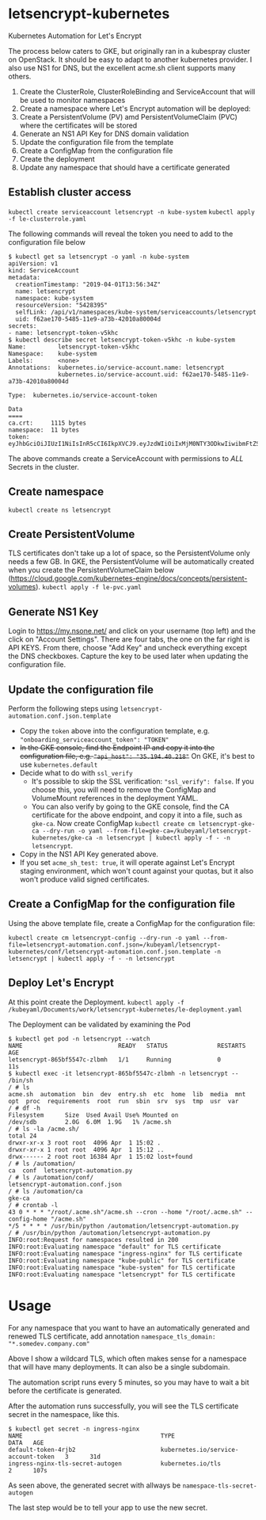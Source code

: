 # letsencrypt-kubernetes
Kubernetes Automation for Let's Encrypt

The process below caters to GKE, but originally ran in a kubespray cluster on OpenStack. It should be easy to adapt to another kubernetes provider. I also use NS1 for DNS, but the excellent acme.sh client supports many others.

 1. Create the ClusterRole, ClusterRoleBinding and ServiceAccount that will be used to monitor namespaces
 1. Create a namespace where Let's Encrypt automation will be deployed: 
 1. Create a PersistentVolume (PV) amd PersistentVolumeClaim (PVC) where the certificates will be stored
 1. Generate an NS1 API Key for DNS domain validation
 1. Update the configuration file from the template
 1. Create a ConfigMap from the configuration file
 1. Create the deployment
 1. Update any namespace that should have a certificate generated

## Establish cluster access
`kubectl create serviceaccount letsencrypt -n kube-system`
`kubectl apply -f le-clusterrole.yaml`

The following commands will reveal the token you need to add to the configuration file below

```
$ kubectl get sa letsencrypt -o yaml -n kube-system
apiVersion: v1
kind: ServiceAccount
metadata:
  creationTimestamp: "2019-04-01T13:56:34Z"
  name: letsencrypt
  namespace: kube-system
  resourceVersion: "5428395"
  selfLink: /api/v1/namespaces/kube-system/serviceaccounts/letsencrypt
  uid: f62ae170-5485-11e9-a73b-42010a80004d
secrets:
- name: letsencrypt-token-v5khc
$ kubectl describe secret letsencrypt-token-v5khc -n kube-system
Name:         letsencrypt-token-v5khc
Namespace:    kube-system
Labels:       <none>
Annotations:  kubernetes.io/service-account.name: letsencrypt
              kubernetes.io/service-account.uid: f62ae170-5485-11e9-a73b-42010a80004d

Type:  kubernetes.io/service-account-token

Data
====
ca.crt:     1115 bytes
namespace:  11 bytes
token:      eyJhbGciOiJIUzI1NiIsInR5cCI6IkpXVCJ9.eyJzdWIiOiIxMjM0NTY3ODkwIiwibmFtZSI6IkpvaG4gRG9lIiwiaWF0IjoxNTE2MjM5MDIyfQ.SflKxwRJSMeKKF2QT4fwpMeJf36POk6yJV_adQssw5c
```

The above commands create a ServiceAccount with permissions to *ALL* Secrets in the cluster.

## Create namespace
`kubectl create ns letsencrypt`

## Create PersistentVolume
TLS certificates don't take up a lot of space, so the PersistentVolume only needs a few GB. In GKE, the PersistentVolume will be automatically created when you create the PersistentVolumeClaim below (https://cloud.google.com/kubernetes-engine/docs/concepts/persistent-volumes).
`kubectl apply -f le-pvc.yaml`

## Generate NS1 Key
Login to https://my.nsone.net/ and click on your username (top left) and the click on "Account Settings". There are four tabs, the one on the far right is API KEYS. From there, choose "Add Key" and uncheck everything except the DNS checkboxes. Capture the key to be used later when updating the configuration file.

## Update the configuration file
Perform the following steps using `letsencrypt-automation.conf.json.template`

 * Copy the `token` above into the configuration template, e.g. `"onboarding_serviceaccount_token": "TOKEN"`
 * ~~In the GKE console, find the Endpoint IP and copy it into the configuration file, e.g. `"api_host": "35.194.40.218"`~~ On GKE, it's best to use `kubernetes.default`
 * Decide what to do with `ssl_verify`
   * It's possible to skip the SSL verification: `"ssl_verify": false`. If you choose this, you will need to remove the ConfigMap and VolumeMount references in the deployment YAML.
   * You can also verify by going to the GKE console, find the CA certificate for the above endpoint, and copy it into a file, such as `gke-ca`. Now create ConfigMap `kubectl create cm letsencrypt-gke-ca --dry-run -o yaml --from-file=gke-ca=/kubeyaml/letsencrypt-kubernetes/gke-ca -n letsencrypt | kubectl apply -f - -n letsencrypt`.
 * Copy in the NS1 API Key generated above.
 * If you set `acme_sh_test: true`, it will operate against Let's Encrypt staging environment, which won't count against your quotas, but it also won't produce valid signed certificates.

## Create a ConfigMap for the configuration file
Using the above template file, create a ConfigMap for the configuration file:

`kubectl create cm letsencrypt-config --dry-run -o yaml --from-file=letsencrypt-automation.conf.json=/kubeyaml/letsencrypt-kubernetes/conf/letsencrypt-automation.conf.json.template -n letsencrypt | kubectl apply -f - -n letsencrypt`

## Deploy Let's Encrypt
At this point create the Deployment.
`kubectl apply -f /kubeyaml/Documents/work/letsencrypt-kubernetes/le-deployment.yaml`

The Deployment can be validated by examining the Pod
```
$ kubectl get pod -n letsencrypt --watch
NAME                           READY   STATUS              RESTARTS   AGE
letsencrypt-865bf5547c-zlbmh   1/1     Running             0          11s
$ kubectl exec -it letsencrypt-865bf5547c-zlbmh -n letsencrypt -- /bin/sh
/ # ls
acme.sh  automation  bin  dev  entry.sh  etc  home  lib  media  mnt  opt  proc  requirements  root  run  sbin  srv  sys  tmp  usr  var
/ # df -h
Filesystem      Size  Used Avail Use% Mounted on
/dev/sdb        2.0G  6.0M  1.9G   1% /acme.sh
/ # ls -la /acme.sh/
total 24
drwxr-xr-x 3 root root  4096 Apr  1 15:02 .
drwxr-xr-x 1 root root  4096 Apr  1 15:12 ..
drwx------ 2 root root 16384 Apr  1 15:02 lost+found
/ # ls /automation/
ca  conf  letsencrypt-automation.py
/ # ls /automation/conf/
letsencrypt-automation.conf.json
/ # ls /automation/ca
gke-ca
/ # crontab -l
43 0 * * * "/root/.acme.sh"/acme.sh --cron --home "/root/.acme.sh" --config-home "/acme.sh"
*/5 * * * * /usr/bin/python /automation/letsencrypt-automation.py
/ # /usr/bin/python /automation/letsencrypt-automation.py
INFO:root:Request for namespaces resulted in 200
INFO:root:Evaluating namespace "default" for TLS certificate
INFO:root:Evaluating namespace "ingress-nginx" for TLS certificate
INFO:root:Evaluating namespace "kube-public" for TLS certificate
INFO:root:Evaluating namespace "kube-system" for TLS certificate
INFO:root:Evaluating namespace "letsencrypt" for TLS certificate
```

# Usage
For any namespace that you want to have an automatically generated and renewed TLS certificate, add annotation
`namespace_tls_domain: "*.somedev.company.com"`

Above I show a wildcard TLS, which often makes sense for a namespace that will have many deployments. It can also be a single subdomain.

The automation script runs every 5 minutes, so you may have to wait a bit before the certificate is generated.

After the automation runs successfully, you will see the TLS certificate secret in the namespace, like this.
```
$ kubectl get secret -n ingress-nginx
NAME                                       TYPE                                  DATA   AGE
default-token-4rjb2                        kubernetes.io/service-account-token   3      31d
ingress-nginx-tls-secret-autogen           kubernetes.io/tls                     2      107s
```

As seen above, the generated secret with allways be `namespace-tls-secret-autogen`

The last step would be to tell your app to use the new secret.
